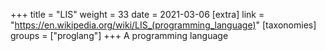 +++
title = "LIS"
weight = 33
date = 2021-03-06
[extra]
link = "https://en.wikipedia.org/wiki/LIS_(programming_language)"
[taxonomies]
groups = ["proglang"]
+++
A programming language

